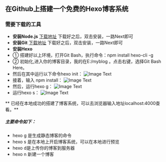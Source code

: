 ## 在Github上搭建一个免费的Hexo博客系统
### 需要下载的工具
* **安装Node.js**
[下载地址](https://nodejs.org/en/)
下载好之后，双击安装，一路Next即可
* **安装Git**
[下载地址](https://git-for-windows.github.io/)
下载好之后，双击安装，一路Next即可
* **安装Hexo**
* ① 搭建好以上环境，打开Git Bash，执行命令：npm install hexo-cli -g
* ② 初始化,进入你的博客目录，我的在E:/myblog 。点击右键，选择Git Bash Here。
* 然后在其中运行以下命令hexo init：
![Image Text](https://raw.github.com/wangyufei1006/Java-Design-patterns/master/Image/7.png)
* 接着，输入  npm install：
![Image Text](https://raw.github.com/wangyufei1006/Java-Design-patterns/master/Image/8.png)
* 然后，运行hexo g：
![Image Text](https://raw.github.com/wangyufei1006/Java-Design-patterns/master/Image/9.png)
* 运行hexo s：
![Image Text](https://raw.github.com/wangyufei1006/Java-Design-patterns/master/Image/10.png)

** 已经在本地成功的搭建了博客系统，可以去浏览器输入地址localhost:4000查看。**
##### 主要命令如下：
* hexo g 是生成静态博客的命令
* hexo s 是在本地上开启博客系统，可以在本地进行预览
* hexo d是上传你的博客到服务器
* hexo n 新建一个博客
